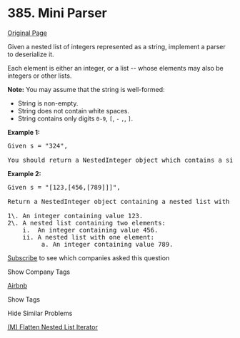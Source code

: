 # 385. Mini Parser

[Original Page](https://leetcode.com/problems/mini-parser/)

Given a nested list of integers represented as a string, implement a parser to deserialize it.

Each element is either an integer, or a list -- whose elements may also be integers or other lists.

**Note:** You may assume that the string is well-formed:

*   String is non-empty.
*   String does not contain white spaces.
*   String contains only digits `0-9`, `[`, `-` `,`, `]`.

**Example 1:**

<pre>Given s = "324",

You should return a NestedInteger object which contains a single integer 324.
</pre>

**Example 2:**

<pre>Given s = "[123,[456,[789]]]",

Return a NestedInteger object containing a nested list with 2 elements:

1\. An integer containing value 123.
2\. A nested list containing two elements:
    i.  An integer containing value 456.
    ii. A nested list with one element:
         a. An integer containing value 789.
</pre>

<div>

[Subscribe](/subscribe/) to see which companies asked this question

</div>

<div>

<div id="company_tags" class="btn btn-xs btn-warning">Show Company Tags</div>

<span class="hidebutton">[Airbnb](/company/airbnb/)</span></div>

<div>

<div id="tags" class="btn btn-xs btn-warning">Show Tags</div>

<span class="hidebutton" style="display: none;">[Stack](/tag/stack/) [String](/tag/string/)</span></div>

<div>

<div id="similar" class="btn btn-xs btn-warning">Hide Similar Problems</div>

<span class="hidebutton" style="display: inline;">[(M) Flatten Nested List Iterator](/problems/flatten-nested-list-iterator/)</span></div>